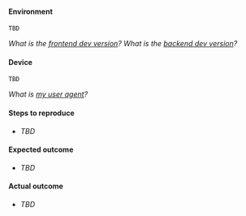 #### Environment

```
TBD
```

_What is the [frontend dev version](https://builder.dev.qanary.net)?_
_What is the [backend dev version](https://api.dev.qanary.net/v2/health)?_

#### Device

```
TBD
```

_What is [my user agent](https://www.google.com/search?q=my+user+agent)?_

#### Steps to reproduce

- _TBD_

#### Expected outcome

- _TBD_

#### Actual outcome

- _TBD_
